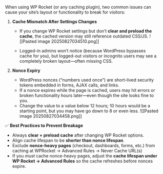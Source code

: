 
When using WP Rocket (or any caching plugin), two common issues can cause your site’s layout or functionality to break for visitors:

1. **Cache Mismatch After Settings Changes**
    
    - If you change WP Rocket settings but don’t **clear and preload the cache**, the cached version may still reference outdated CSS/JS.
      ![[Pasted image 20250827034510.png]]
    
    - Logged-in admins won’t notice (because WordPress bypasses cache for you), but logged-out visitors or incognito users may see a completely broken layout—often missing CSS.
    
2. **Nonce Expiry**
    
    - WordPress nonces (“numbers used once”) are short-lived security tokens embedded in forms, AJAX calls, and links.
    - If a nonce expires while the page is cached, users may hit errors or broken functionality hours later—even though the site looks fine to you.
    - Change the value to a value below 12 hours; 10 hours would be a starting point, but you may have go down to 8 or even less.
      ![[Pasted image 20250827034458.png]]
    

✅ **Best Practices to Prevent Breakage**

- Always **clear + preload cache** after changing WP Rocket options.
- Align cache lifespan to be **shorter than nonce lifespan**.
- Exclude **nonce-heavy pages** (checkout, dashboards, forms, etc.) from caching at WPRocket -> Advanced Rules ->  Never Cache URL(s)
- If you _must_ cache nonce-heavy pages, adjust the **cache lifespan under WP Rocket → Advanced Rules** so the cache refreshes before nonces expire.